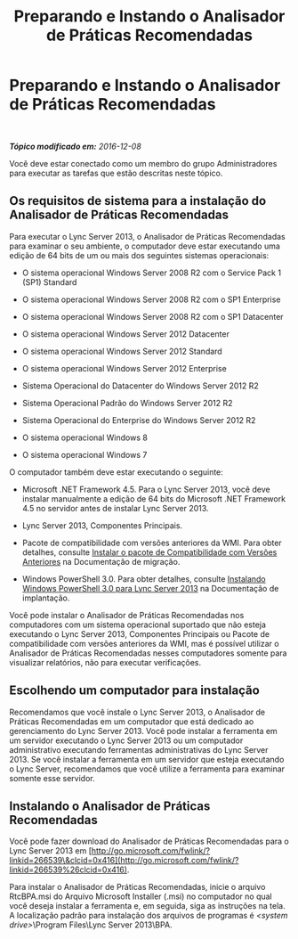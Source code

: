 ﻿---
title: Preparando e Instando o Analisador de Práticas Recomendadas
TOCTitle: Preparando e Instando o Analisador de Práticas Recomendadas
ms:assetid: 550613dd-dc08-482e-9980-a3fe187cd162
ms:mtpsurl: https://technet.microsoft.com/pt-br/library/Gg591347(v=OCS.15)
ms:contentKeyID: 49306740
ms.date: 12/10/2016
mtps_version: v=OCS.15
ms.translationtype: HT
---

# Preparando e Instando o Analisador de Práticas Recomendadas

 

_**Tópico modificado em:** 2016-12-08_

Você deve estar conectado como um membro do grupo Administradores para executar as tarefas que estão descritas neste tópico.

## Os requisitos de sistema para a instalação do Analisador de Práticas Recomendadas

Para executar o Lync Server 2013, o Analisador de Práticas Recomendadas para examinar o seu ambiente, o computador deve estar executando uma edição de 64 bits de um ou mais dos seguintes sistemas operacionais:

  - O sistema operacional Windows Server 2008 R2 com o Service Pack 1 (SP1) Standard

  - O sistema operacional Windows Server 2008 R2 com o SP1 Enterprise

  - O sistema operacional Windows Server 2008 R2 com o SP1 Datacenter

  - O sistema operacional Windows Server 2012 Datacenter

  - O sistema operacional Windows Server 2012 Standard

  - O sistema operacional Windows Server 2012 Enterprise

  - Sistema Operacional do Datacenter do Windows Server 2012 R2

  - Sistema Operacional Padrão do Windows Server 2012 R2

  - Sistema Operacional do Enterprise do Windows Server 2012 R2

  - O sistema operacional Windows 8

  - O sistema operacional Windows 7

O computador também deve estar executando o seguinte:

  - Microsoft .NET Framework 4.5. Para o Lync Server 2013, você deve instalar manualmente a edição de 64 bits do Microsoft .NET Framework 4.5 no servidor antes de instalar Lync Server 2013.

  - Lync Server 2013, Componentes Principais.

  - Pacote de compatibilidade com versões anteriores da WMI. Para obter detalhes, consulte [Instalar o pacote de Compatibilidade com Versões Anteriores](install-wmi-backward-compatibility-package.md) na Documentação de migração.

  - Windows PowerShell 3.0. Para obter detalhes, consulte [Instalando Windows PowerShell 3.0 para Lync Server 2013](lync-server-2013-installing-windows-powershell-3-0.md) na Documentação de implantação.

Você pode instalar o Analisador de Práticas Recomendadas nos computadores com um sistema operacional suportado que não esteja executando o Lync Server 2013, Componentes Principais ou Pacote de compatibilidade com versões anteriores da WMI, mas é possível utilizar o Analisador de Práticas Recomendadas nesses computadores somente para visualizar relatórios, não para executar verificações.

## Escolhendo um computador para instalação

Recomendamos que você instale o Lync Server 2013, o Analisador de Práticas Recomendadas em um computador que está dedicado ao gerenciamento do Lync Server 2013. Você pode instalar a ferramenta em um servidor executando o Lync Server 2013 ou um computador administrativo executando ferramentas administrativas do Lync Server 2013. Se você instalar a ferramenta em um servidor que esteja executando o Lync Server, recomendamos que você utilize a ferramenta para examinar somente esse servidor.

## Instalando o Analisador de Práticas Recomendadas

Você pode fazer download do Analisador de Práticas Recomendadas para o Lync Server 2013 em [http://go.microsoft.com/fwlink/?linkid=266539\&clcid=0x416](http://go.microsoft.com/fwlink/?linkid=266539%26clcid=0x416).

Para instalar o Analisador de Práticas Recomendadas, inicie o arquivo RtcBPA.msi do Arquivo Microsoft Installer (.msi) no computador no qual você deseja instalar a ferramenta e, em seguida, siga as instruções na tela. A localização padrão para instalação dos arquivos de programas é *\<system drive\>*\\Program Files\\Lync Server 2013\\BPA.

